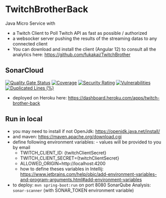 # TwitchBrotherBack

Java Micro Service with 
- a Twitch Client to Poll Twitch API as fast as possible / authorized
- a websocker server pushing the results of the streaming datas to any connected client
- You can download and install the client (Angular 12) to consult all the analytics here: https://github.com/fukakai/TwitchBrother

## SonarCloud

[![Quality Gate Status](https://sonarcloud.io/api/project_badges/measure?project=fukakai_TwitchBrotherBack&metric=alert_status)](https://sonarcloud.io/dashboard?id=fukakai_TwitchBrotherBack)
[![Coverage](https://sonarcloud.io/api/project_badges/measure?project=fukakai_TwitchBrotherBack&metric=coverage)](https://sonarcloud.io/dashboard?id=fukakai_TwitchBrotherBack)
[![Security Rating](https://sonarcloud.io/api/project_badges/measure?project=fukakai_TwitchBrotherBack&metric=security_rating)](https://sonarcloud.io/dashboard?id=fukakai_TwitchBrotherBack)
[![Vulnerabilities](https://sonarcloud.io/api/project_badges/measure?project=fukakai_TwitchBrotherBack&metric=vulnerabilities)](https://sonarcloud.io/dashboard?id=fukakai_TwitchBrotherBack)
[![Duplicated Lines (%)](https://sonarcloud.io/api/project_badges/measure?project=fukakai_TwitchBrotherBack&metric=duplicated_lines_density)](https://sonarcloud.io/dashboard?id=fukakai_TwitchBrotherBack)

- deployed on Heroku here: https://dashboard.heroku.com/apps/twitch-brother-back

## Run in local

- you may need to install if not OpenJdk: https://openjdk.java.net/install/
- and maven: https://maven.apache.org/download.cgi
- define following environment variables: - values will be provided to you by email
  - TWITCH_CLIENT_ID: {twitchClientSecret}
  - TWITCH_CLIENT_SECRET={twitchClientSecret}
  - ALLOWED_ORIGIN=http://localhost:4200
  - how to define theses variables in Intellij: https://www.jetbrains.com/help/objc/add-environment-variables-and-program-arguments.html#add-environment-variables
- to deploy: `mvn spring-boot:run` on port 8080 SonarQube Analysis: `sonar-scanner` (with SONAR_TOKEN
environment variable)

